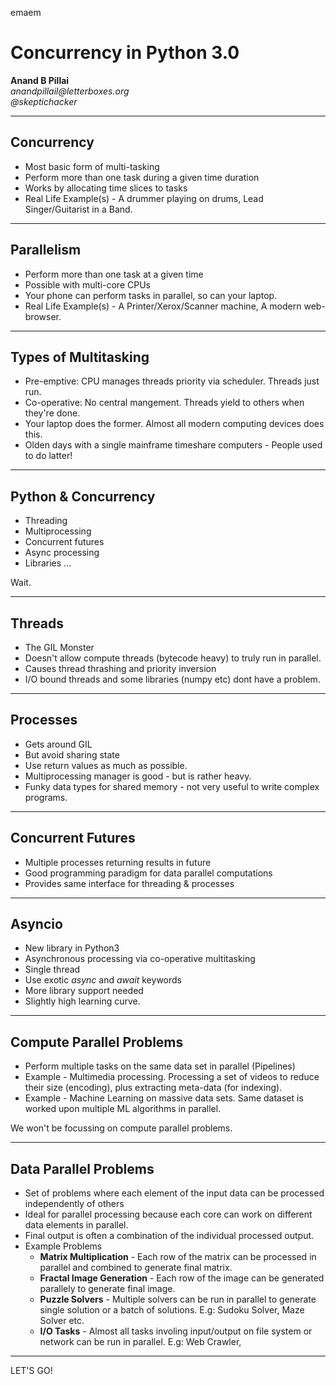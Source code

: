 emaem

# Concurrency in Python 3.0

__Anand B Pillai__ <br/>
_anandpillail@letterboxes.org_ <br/>
_@skeptichacker_ <br/>


---

## Concurrency

* Most basic form of multi-tasking
* Perform more than one task during a given time duration
* Works by allocating time slices to tasks 
* Real Life Example(s) - A drummer playing on drums, Lead Singer/Guitarist in a Band.

---

## Parallelism

* Perform more than one task at a given time
* Possible with multi-core CPUs
* Your phone can perform tasks in parallel, so can your laptop.
* Real Life Example(s) - A Printer/Xerox/Scanner machine, A modern web-browser.

---
## Types of Multitasking

* Pre-emptive: CPU manages threads priority via scheduler. Threads just run.
* Co-operative: No central mangement. Threads yield to others when they're done.
* Your laptop does the former. Almost all modern computing devices does this.
* Olden days with a single mainframe timeshare computers - People used to do latter!

---

## Python & Concurrency

* Threading
* Multiprocessing
* Concurrent futures
* Async processing
* Libraries
...

Wait.

---

## Threads

* The GIL Monster
* Doesn't allow compute threads (bytecode heavy) to truly run in parallel.
* Causes thread thrashing and priority inversion
* I/O bound threads and some libraries (numpy etc) dont have a problem.

---

## Processes

* Gets around GIL
* But avoid sharing state
* Use return values as much as possible.
* Multiprocessing manager is good - but is rather heavy.
* Funky data types for shared memory - not very useful to write complex programs.

---

## Concurrent Futures

* Multiple processes returning results in future
* Good programming paradigm for data parallel computations
* Provides same interface for threading & processes

---

## Asyncio

* New library in Python3
* Asynchronous processing via co-operative multitasking
* Single thread
* Use exotic *async* and *await* keywords
* More library support needed
* Slightly high learning curve.

---

## Compute Parallel Problems

* Perform multiple tasks on the same data set in parallel (Pipelines)
* Example - Multimedia processing. Processing a set of videos to reduce their size (encoding), plus extracting meta-data (for indexing).
* Example - Machine Learning on massive data sets. Same dataset is worked upon multiple ML algorithms in parallel.

We won't be focussing on compute parallel problems.

---

## Data Parallel Problems

* Set of problems where each element of the input data can be processed independently of others
* Ideal for parallel processing because each core can work on different data elements in parallel.
* Final output is often a combination of the individual processed output.
* Example Problems
    * __Matrix Multiplication__ - Each row of the matrix can be processed in parallel and combined to generate final matrix.
    * __Fractal Image Generation__ - Each row of the image can be generated parallely to generate final image.
    * __Puzzle Solvers__ - Multiple solvers can be run in parallel to generate single solution or a batch of solutions. E.g: Sudoku Solver, Maze Solver etc.
    * __I/O Tasks__ - Almost all tasks involing input/output on file system or network can be run in parallel. E.g: Web Crawler,

---

LET'S GO!



    
